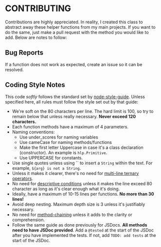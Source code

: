 # CONTRIBUTING

Contributions are highly appreciated. In reality, I created this class to abstract away these helper functions from my main projects. If you want to do the same, just make a pull request with the method you would like to add. Below are notes to follow:

## Bug Reports

If a function does not work as expected, create an issue so it can be resolved. 

## Coding Style Notes

This code *softly* follows the standard set by [node-style-guide](https://github.com/felixge/node-style-guide). Unless specified here, all rules must follow the style set out by that guide:
- We're soft on the 80 characters per line. The hard limit is 100, so try to remain below that unless really necessary. **Never exceed 120 characters.**
- Each function methods have a maximum of 4 parameters.
- Naming conventions:
    - Use under\_scores for naming variables
    - Use cameCase for naming methods/functions
    - Make the first letter Uppercase in case it's a class declaration (constructor). An example is `hlp.Primitive`.
    - Use UPPERCASE for constants.
- Use single quotes unless using \`\` to insert a `String` within the text. For example, `${arg} is not a String`.
- Unless it makes it clearer, there's no need for [multi-line ternary operators](https://github.com/felixge/node-style-guide#use-multi-line-ternary-operator).
- No need for [descriptive conditions](https://github.com/felixge/node-style-guide#use-descriptive-conditions) unless it makes the line exceed 80 character as long as it's clear enough what it's doing.
- Ideally, have a maximum of 10-15 lines per functions. **No more than 30 lines!** 
- Avoid deep nesting. Maximum depth size is 3 unless it's justifiably necessary.
- No need for [method-chaining](https://github.com/felixge/node-style-guide#method-chaining) unless it adds to the clarity or comprehension. 
- Follow the same guide as done previously for JSDocs. **All methods need to have JSDoc provided**. Add a `@tested` at the start of the JSDoc after you have implemented the tests. If not, add  `TODO: add tests` at the start of the JSDoc.